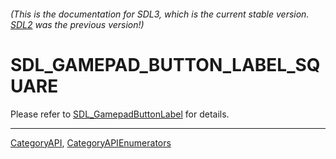 ###### (This is the documentation for SDL3, which is the current stable version. [SDL2](https://wiki.libsdl.org/SDL2/) was the previous version!)
# SDL_GAMEPAD_BUTTON_LABEL_SQUARE

Please refer to [SDL_GamepadButtonLabel](SDL_GamepadButtonLabel) for details.

----
[CategoryAPI](CategoryAPI), [CategoryAPIEnumerators](CategoryAPIEnumerators)

